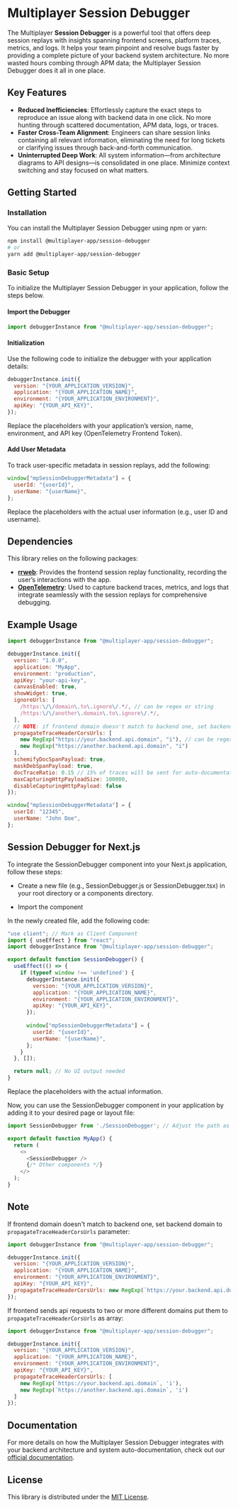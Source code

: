 # Multiplayer Session Debugger

The Multiplayer **Session Debugger** is a powerful tool that offers deep session replays with insights spanning frontend screens, platform traces, metrics, and logs. It helps your team pinpoint and resolve bugs faster by providing a complete picture of your backend system architecture. No more wasted hours combing through APM data; the Multiplayer Session Debugger does it all in one place.

## Key Features

- **Reduced Inefficiencies**: Effortlessly capture the exact steps to reproduce an issue along with backend data in one click. No more hunting through scattered documentation, APM data, logs, or traces.
- **Faster Cross-Team Alignment**: Engineers can share session links containing all relevant information, eliminating the need for long tickets or clarifying issues through back-and-forth communication.
- **Uninterrupted Deep Work**: All system information—from architecture diagrams to API designs—is consolidated in one place. Minimize context switching and stay focused on what matters.

## Getting Started

### Installation

You can install the Multiplayer Session Debugger using npm or yarn:

```bash
npm install @multiplayer-app/session-debugger
# or
yarn add @multiplayer-app/session-debugger
```

### Basic Setup

To initialize the Multiplayer Session Debugger in your application, follow the steps below.

#### Import the Debugger

```javascript
import debuggerInstance from "@multiplayer-app/session-debugger";
```

#### Initialization

Use the following code to initialize the debugger with your application details:

```javascript
debuggerInstance.init({
  version: "{YOUR_APPLICATION_VERSION}",
  application: "{YOUR_APPLICATION_NAME}",
  environment: "{YOUR_APPLICATION_ENVIRONMENT}",
  apiKey: "{YOUR_API_KEY}",
});
```

Replace the placeholders with your application’s version, name, environment, and API key (OpenTelemetry Frontend Token).

#### Add User Metadata

To track user-specific metadata in session replays, add the following:

```javascript
window["mpSessionDebuggerMetadata"] = {
  userId: "{userId}",
  userName: "{userName}",
};
```

Replace the placeholders with the actual user information (e.g., user ID and username).

## Dependencies

This library relies on the following packages:

- **[rrweb](https://github.com/rrweb-io/rrweb)**: Provides the frontend session replay functionality, recording the user’s interactions with the app.
- **[OpenTelemetry](https://opentelemetry.io/)**: Used to capture backend traces, metrics, and logs that integrate seamlessly with the session replays for comprehensive debugging.

## Example Usage

```javascript
import debuggerInstance from "@multiplayer-app/session-debugger";

debuggerInstance.init({
  version: "1.0.0",
  application: "MyApp",
  environment: "production",
  apiKey: "your-api-key",
  canvasEnabled: true,
  showWidget: true,
  ignoreUrls: [
    /https:\/\/domain\.to\.ignore\/.*/, // can be regex or string
    /https:\/\/another\.domain\.to\.ignore\/.*/,
  ],
  // NOTE: if frontend domain doesn't match to backend one, set backend domain to `propagateTraceHeaderCorsUrls` parameter
  propagateTraceHeaderCorsUrls: [
    new RegExp("https://your.backend.api.domain", "i"), // can be regex or string
    new RegExp("https://another.backend.api.domain", "i")
  ],
  schemifyDocSpanPayload: true,
  maskDebSpanPayload: true,
  docTraceRatio: 0.15 // 15% of traces will be sent for auto-documentation
  maxCapturingHttpPayloadSize: 100000,
  disableCapturingHttpPayload: false
});

window["mpSessionDebuggerMetadata"] = {
  userId: "12345",
  userName: "John Doe",
};
```

## Session Debugger for Next.js

To integrate the SessionDebugger component into your Next.js application, follow these steps:

- Create a new file (e.g., SessionDebugger.js or SessionDebugger.tsx) in your root directory or a components directory.

- Import the component

In the newly created file, add the following code:

```javascript
"use client"; // Mark as Client Component
import { useEffect } from "react";
import debuggerInstance from "@multiplayer-app/session-debugger";

export default function SessionDebugger() {
  useEffect(() => {
    if (typeof window !== 'undefined') {
      debuggerInstance.init({
        version: "{YOUR_APPLICATION_VERSION}",
        application: "{YOUR_APPLICATION_NAME}",
        environment: "{YOUR_APPLICATION_ENVIRONMENT}",
        apiKey: "{YOUR_API_KEY}",
      });
        
      window["mpSessionDebuggerMetadata"] = {
        userId: "{userId}",
        userName: "{userName}",
      };
    }
  }, []);

  return null; // No UI output needed
}
```

Replace the placeholders with the actual information.

Now, you can use the SessionDebugger component in your application by adding it to your desired page or layout file:

```javascript
import SessionDebugger from './SessionDebugger'; // Adjust the path as necessary

export default function MyApp() {
  return (
    <>
      <SessionDebugger />
      {/* Other components */}
    </>
  );
}

```

## Note

If frontend domain doesn't match to backend one, set backend domain to `propagateTraceHeaderCorsUrls` parameter:

```javascript
import debuggerInstance from "@multiplayer-app/session-debugger";

debuggerInstance.init({
  version: "{YOUR_APPLICATION_VERSION}",
  application: "{YOUR_APPLICATION_NAME}",
  environment: "{YOUR_APPLICATION_ENVIRONMENT}",
  apiKey: "{YOUR_API_KEY}",
  propagateTraceHeaderCorsUrls: new RegExp(`https://your.backend.api.domain`, 'i')
});
```

If frontend sends api requests to two or more different domains put them to `propagateTraceHeaderCorsUrls` as array:

```javascript
import debuggerInstance from "@multiplayer-app/session-debugger";

debuggerInstance.init({
  version: "{YOUR_APPLICATION_VERSION}",
  application: "{YOUR_APPLICATION_NAME}",
  environment: "{YOUR_APPLICATION_ENVIRONMENT}",
  apiKey: "{YOUR_API_KEY}",
  propagateTraceHeaderCorsUrls: [
    new RegExp(`https://your.backend.api.domain`, 'i'),
    new RegExp(`https://another.backend.api.domain`, 'i')
  ]
});
```

## Documentation

For more details on how the Multiplayer Session Debugger integrates with your backend architecture and system auto-documentation, check out our [official documentation](https://www.multiplayer.app/docs/features/system-auto-documentation/).

## License

This library is distributed under the [MIT License](LICENSE).
